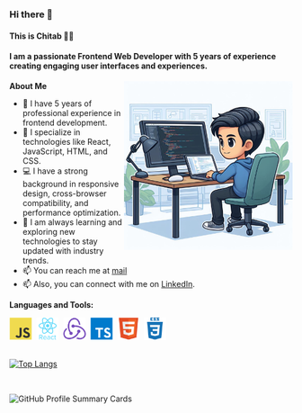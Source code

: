 ### Hi there 👋

#### This is Chitab 🙏🏻
#### I am a passionate Frontend Web Developer with 5 years of experience creating engaging user interfaces and experiences.
<img align='right' src="./OIG4.jpeg" width="300" height="300" class="rounded-image">

**About Me**
- 💼 I have 5 years of professional experience in frontend development.
- 🚀 I specialize in technologies like React, JavaScript, HTML, and CSS.
- 💻 I have a strong background in responsive design, cross-browser compatibility, and performance optimization.
- 🌱 I am always learning and exploring new technologies to stay updated with industry trends.
- 📫 You can reach me at [mail](mailto:chitab703kumar@gmail.com)
- 📫 Also, you can connect with me on [LinkedIn](https://www.linkedin.com/in/chitab-kumar-501006a3/).

**Languages and Tools:**  

<div>
    <img src="https://github.com/devicons/devicon/blob/master/icons/javascript/javascript-original.svg" title="JavaScript" alt="JavaScript" width="40" height="40"/>&nbsp;
    <img src="https://github.com/devicons/devicon/blob/master/icons/react/react-original-wordmark.svg" title="React" alt="React" width="40" height="40"/>&nbsp;
    <img src="https://github.com/devicons/devicon/blob/master/icons/redux/redux-original.svg" title="Redux" alt="Redux" width="40" height="40"/>&nbsp;
    <img src="https://github.com/devicons/devicon/blob/master/icons/typescript/typescript-original.svg" title="Typescript" alt="Typescript" width="40" height="40"/>&nbsp;
    <img src="https://github.com/devicons/devicon/blob/master/icons/html5/html5-original.svg" title="HTML5" alt="HTML" width="40" height="40"/>&nbsp;
    <img src="https://github.com/devicons/devicon/blob/master/icons/css3/css3-plain-wordmark.svg"  title="CSS3" alt="CSS" width="40" height="40"/>&nbsp;
</div>

<br />

[![Top Langs](https://github-readme-stats.vercel.app/api/top-langs/?username=chitab&theme=cobalt&layout=compact)](https://github.com/chitab/github-readme-stats)

<br />

![GitHub Profile Summary Cards](https://github-profile-summary-cards.vercel.app/api/cards/stats?username=chitab&theme=dracula)

<link rel="stylesheet" href="styles.css">
